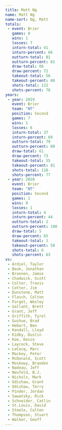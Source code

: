 ```yaml
---
title: Matt Ng
name: Matt Ng
name-sort: Ng, Matt
totals:
 - event: Brier
   games: 8
   wins: 1
   losses: 7
   inturn-total: 41
   inturn-percent: 66
   outturn-total: 81
   outturn-percent: 81
   draw-total: 66
   draw-percent: 72
   takeout-total: 56
   takeout-percent: 80
   shots-total: 122
   shots-percent: 76
years:
 - year: 2019
   event: Brier
   team: "NT"
   position: Second
   games: 7
   wins: 1
   losses: 6
   inturn-total: 37
   inturn-percent: 69
   outturn-total: 79
   outturn-percent: 80
   draw-total: 61
   draw-percent: 73
   takeout-total: 55
   takeout-percent: 81
   shots-total: 116
   shots-percent: 77
 - year: 2020
   event: Brier
   team: "NT"
   position: Second
   games: 1
   wins: 0
   losses: 1
   inturn-total: 4
   inturn-percent: 44
   outturn-total: 2
   outturn-percent: 100
   draw-total: 5
   draw-percent: 65
   takeout-total: 1
   takeout-percent: 50
   shots-total: 6
   shots-percent: 63
vs:
 - Ardiel, Taylor
 - Beuk, Jonathan
 - Brannen, Jamie
 - Chadwick, Scott
 - Colter, Travis
 - Cotter, Jim
 - Dunstone, Matt
 - Flasch, Colton
 - Forget, Wesley
 - Gallant, Brett
 - Grant, Jeff
 - Griffith, Tyrel
 - Gushue, Brad
 - Hebert, Ben
 - Kendall, Lloyd
 - Kidby, Dustin
 - Koe, Kevin
 - Laycock, Steve
 - LeCocq, Marc
 - Mackey, Peter
 - McDonald, Scott
 - Moskowy, Braeden
 - Nadeau, Jeff
 - Neufeld, B.J.
 - Nichols, Mark
 - Odishaw, Grant
 - Odishaw, Terry
 - Pinder, Jordan
 - Sawatsky, Rick
 - Schneider, Catlin
 - St.Louis, David
 - Steele, Colten
 - Thompson, Stuart
 - Walker, Geoff
---
```

